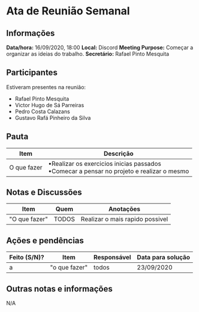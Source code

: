 # Ata de Reunião Semanal

## Informações
**Data/hora:** 16/09/2020, 18:00
**Local:** Discord 
**Meeting Purpose:** Começar a organizar as ideias do trabalho.
**Secretário:** Rafael Pinto Mesquita 

## Participantes
Estiveram presentes na reunião:
- Rafael Pinto Mesquita
- Victor Hugo de Sá Parreiras
- Pedro Costa Calazans
- Gustavo Rafá Pinheiro da Silva

## Pauta

Item | Descrição
---- | ----
O que fazer | •Realizar os exercicios inicias passados <br>•Comecar a pensar no projeto e realizar o mesmo <br>


## Notas e Discussões
Item | Quem | Anotações |
---- | ---- | ---- |
"O que fazer" | TODOS | Realizar o mais rapido possivel |


## Ações e pendências
| Feito (S/N)? | Item | Responsável | Data para solução |
| ---- | ---- | ---- | ---- |
| a| "o que fazer"| todos| 23/09/2020 |

## Outras notas e informações
N/A

